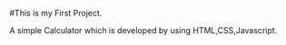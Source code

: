 #This is my First Project.
<br>
<p>A simple Calculator which is developed by using HTML,CSS,Javascript.</p>